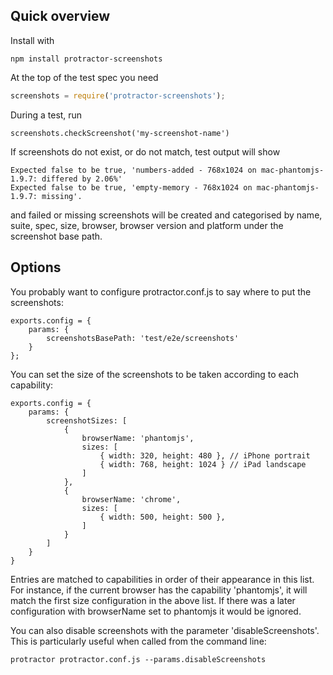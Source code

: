 ## Quick overview
Install with
```
npm install protractor-screenshots
```

At the top of the test spec you need
```js
screenshots = require('protractor-screenshots');
```

During a test, run
```
screenshots.checkScreenshot('my-screenshot-name')
```

If screenshots do not exist, or do not match, test output will show
```
Expected false to be true, 'numbers-added - 768x1024 on mac-phantomjs-1.9.7: differed by 2.06%'
Expected false to be true, 'empty-memory - 768x1024 on mac-phantomjs-1.9.7: missing'.
```
and failed or missing screenshots will be created and categorised by name,
suite, spec, size, browser, browser version and platform under the screenshot
base path.

## Options
You probably want to configure protractor.conf.js to say where to put the
screenshots:

```
exports.config = {
	params: {
		screenshotsBasePath: 'test/e2e/screenshots'
	}
};
```

You can set the size of the screenshots to be taken according to each
capability:
```
exports.config = {
	params: {
		screenshotSizes: [
			{
				browserName: 'phantomjs',
				sizes: [
					{ width: 320, height: 480 }, // iPhone portrait
					{ width: 768, height: 1024 } // iPad landscape
				]
			},
			{
				browserName: 'chrome',
				sizes: [
					{ width: 500, height: 500 },
				]
			}
		]
	}
}
```
Entries are matched to capabilities in order of their appearance in this list.
For instance, if the current browser has the capability 'phantomjs', it will
match the first size configuration in the above list. If there was a later
configuration with browserName set to phantomjs it would be ignored.

You can also disable screenshots with the parameter 'disableScreenshots'.
This is particularly useful when called from the command line:
```
protractor protractor.conf.js --params.disableScreenshots
```
